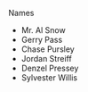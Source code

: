 Names

* Mr. Al Snow
* Gerry Pass
* Chase Pursley
* Jordan Streiff
* Denzel Pressey
* Sylvester Willis

